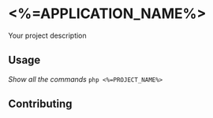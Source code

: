 # <%=APPLICATION_NAME%>

Your project description

## Usage
*Show all the commands*
`php <%=PROJECT_NAME%>`

## Contributing
          